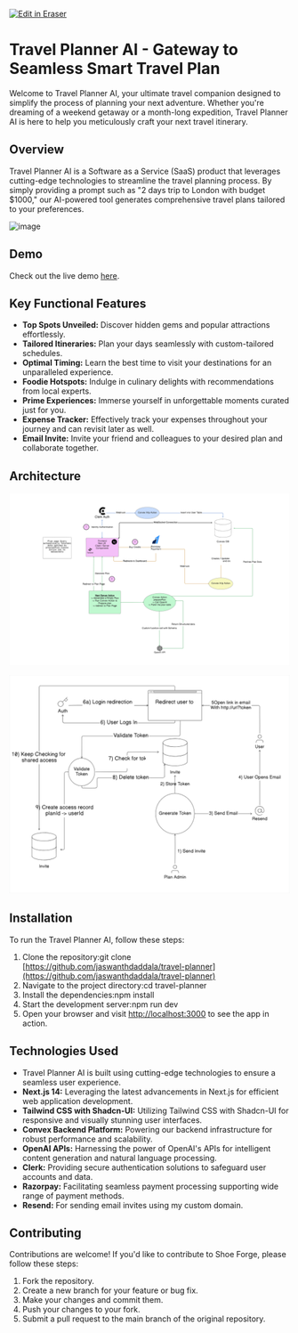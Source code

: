<p><a target="_blank" href="https://app.eraser.io/workspace/ITHfX2CmBRfVZimKKniY" id="edit-in-eraser-github-link"><img alt="Edit in Eraser" src="https://firebasestorage.googleapis.com/v0/b/second-petal-295822.appspot.com/o/images%2Fgithub%2FOpen%20in%20Eraser.svg?alt=media&amp;token=968381c8-a7e7-472a-8ed6-4a6626da5501"></a></p>

# Travel Planner AI - Gateway to Seamless Smart Travel Plan

Welcome to Travel Planner AI, your ultimate travel companion designed to simplify the process of planning your next adventure.
Whether you're dreaming of a weekend getaway or a month-long expedition, Travel Planner AI is here to help you meticulously craft your next travel itinerary.

## Overview

Travel Planner AI is a Software as a Service (SaaS) product that leverages cutting-edge technologies to streamline the travel planning process.
By simply providing a prompt such as "2 days trip to London with budget $1000," our AI-powered tool generates comprehensive travel plans tailored to your preferences.

![image](https://www.crmjetty.com/wp-content/uploads/2021/02/Online_Travel_Portal_The_Future_of_Travel_Business-F.png)

## Demo

Check out the live demo [﻿here](https://travelplannerai.online/).

## Key Functional Features

- **Top Spots Unveiled:** Discover hidden gems and popular attractions effortlessly.
- **Tailored Itineraries:** Plan your days seamlessly with custom-tailored schedules.
- **Optimal Timing:** Learn the best time to visit your destinations for an unparalleled experience.
- **Foodie Hotspots:** Indulge in culinary delights with recommendations from local experts.
- **Prime Experiences:** Immerse yourself in unforgettable moments curated just for you.
- **Expense Tracker:** Effectively track your expenses throughout your journey and can revisit later as well.
- **Email Invite:** Invite your friend and colleagues to your desired plan and collaborate together.

## Architecture

![Architecture Diagram](/eraser/ITHfX2CmBRfVZimKKniY___02a0ac4RaOW4qPyzxPn66zodRbA3___---figure---ve0MOtPUnuyQd2KhDYy9V---figure---s1GcusGonEODvuhKC9v8rQ.png "Architecture Diagram")

![Email Flow](/eraser/ITHfX2CmBRfVZimKKniY___02a0ac4RaOW4qPyzxPn66zodRbA3___---figure---6HMnI9tpLngtE2PcNIhPL---figure---wYeVIfbY5wm_ADKyKI0VPQ.png "Email Flow")

## Installation

To run the Travel Planner AI, follow these steps:

1. Clone the repository:git clone [﻿https://github.com/jaswanthdaddala/travel-planner](https://github.com/jaswanthdaddala/travel-planner)
2. Navigate to the project directory:cd travel-planner
3. Install the dependencies:npm install
4. Start the development server:npm run dev
5. Open your browser and visit [﻿http://localhost:3000](http://localhost:3000/) to see the app in action.

## Technologies Used

- Travel Planner AI is built using cutting-edge technologies to ensure a seamless user experience.
- **Next.js 14:** Leveraging the latest advancements in Next.js for efficient web application development.
- **Tailwind CSS with Shadcn-UI:** Utilizing Tailwind CSS with Shadcn-UI for responsive and visually stunning user interfaces.
- **Convex Backend Platform:** Powering our backend infrastructure for robust performance and scalability.
- **OpenAI APIs:** Harnessing the power of OpenAI's APIs for intelligent content generation and natural language processing.
- **Clerk:** Providing secure authentication solutions to safeguard user accounts and data.
- **Razorpay:** Facilitating seamless payment processing supporting wide range of payment methods.
- **Resend:** For sending email invites using my custom domain.

## Contributing

Contributions are welcome! If you'd like to contribute to Shoe Forge, please follow these steps:

1. Fork the repository.
2. Create a new branch for your feature or bug fix.
3. Make your changes and commit them.
4. Push your changes to your fork.
5. Submit a pull request to the main branch of the original repository.

<!--- Eraser file: https://app.eraser.io/workspace/ITHfX2CmBRfVZimKKniY --->
